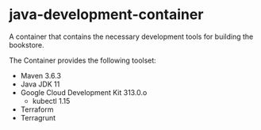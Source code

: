 # java-development-container

A container that contains the necessary development tools for building the bookstore.

The Container provides the following toolset:

* Maven 3.6.3
* Java JDK 11
* Google Cloud Development Kit 313.0.o
  * kubectl 1.15
* Terraform
* Terragrunt
